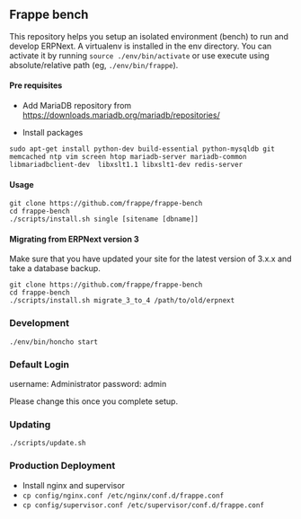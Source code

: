 ## Frappe bench

This repository helps you setup an isolated environment (bench) to run and
develop ERPNext. A virtualenv is installed in the env directory. You can
activate it by running `source ./env/bin/activate` or use execute using
absolute/relative path (eg, `./env/bin/frappe`).

#### Pre requisites

* Add MariaDB repository from https://downloads.mariadb.org/mariadb/repositories/

* Install packages
```
sudo apt-get install python-dev build-essential python-mysqldb git memcached ntp vim screen htop mariadb-server mariadb-common libmariadbclient-dev  libxslt1.1 libxslt1-dev redis-server
```

#### Usage

```
git clone https://github.com/frappe/frappe-bench
cd frappe-bench
./scripts/install.sh single [sitename [dbname]]
```

#### Migrating from ERPNext version 3

Make sure that you have updated your site for the latest version of 3.x.x and take a database backup.
```
git clone https://github.com/frappe/frappe-bench
cd frappe-bench
./scripts/install.sh migrate_3_to_4 /path/to/old/erpnext
```

### Development
```
./env/bin/honcho start
```

### Default Login
username: Administrator
password: admin

Please change this once you complete setup.

### Updating

```
./scripts/update.sh
```

### Production Deployment
* Install nginx and supervisor
* `cp config/nginx.conf /etc/nginx/conf.d/frappe.conf`
* `cp config/supervisor.conf /etc/supervisor/conf.d/frappe.conf`
